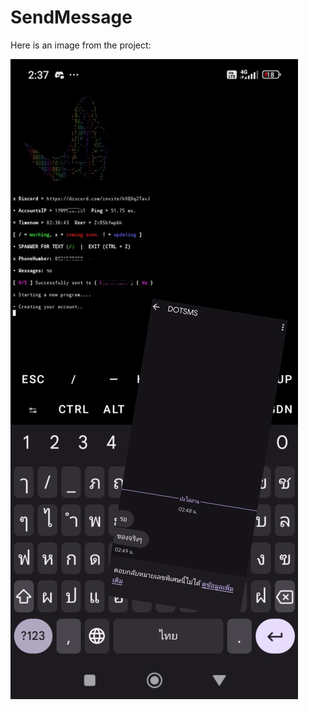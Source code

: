 # SendMessage

Here is an image from the project:

![Description of the image](2024071402532514.jpg)
